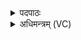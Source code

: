 <details><summary>पदपाठः</summary>

सꣳशि॑त॒मिति॒ सम्ऽशि॑तम्। मे॒। ब्रह्म॑। सꣳशि॑त॒मिति॒ सम्ऽशि॑तम्। वी॒र्य᳕म्। बल॑म्। सꣳशि॑त॒मिति॒ सम्ऽशि॑तम्। क्ष॒त्रम्। जि॒ष्णु। यस्य॑। अ॒हम्। अस्मि॑। पु॒रोहि॑त॒ इति॑ पु॒रःऽहि॑तः। ८१।
</details>

<details><summary>अधिमन्त्रम् (VC)</summary>

- पुरोहितयजमानौ देवते
- नाभानेदिष्ठ ऋषिः
- निचृदार्षी पङ्क्तिः
- पञ्चमः
</details>